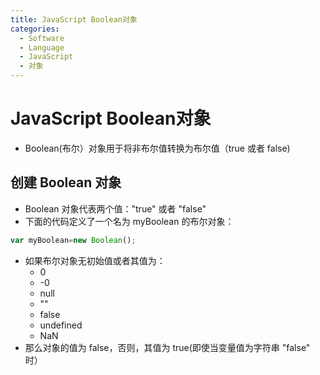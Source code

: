 ```yaml
---
title: JavaScript Boolean对象
categories:
  - Software
  - Language
  - JavaScript
  - 对象
---
```

# JavaScript Boolean对象

- Boolean(布尔）对象用于将非布尔值转换为布尔值（true 或者 false)

## 创建 Boolean 对象

- Boolean 对象代表两个值："true" 或者 "false"
- 下面的代码定义了一个名为 myBoolean 的布尔对象：

```js
var myBoolean=new Boolean();
```

- 如果布尔对象无初始值或者其值为：
    - 0
    - -0
    - null
    - ""
    - false
    - undefined
    - NaN
- 那么对象的值为 false，否则，其值为 true(即使当变量值为字符串 "false" 时）